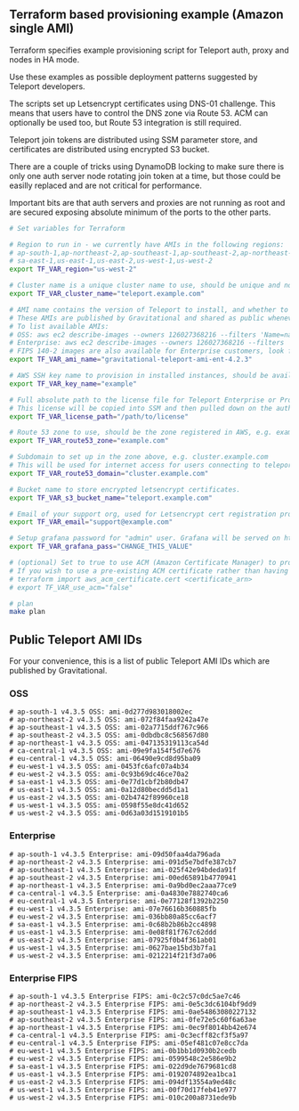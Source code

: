 ## Terraform based provisioning example (Amazon single AMI)

Terraform specifies example provisioning script for Teleport auth, proxy and nodes in HA mode.

Use these examples as possible deployment patterns suggested by Teleport developers.

The scripts set up Letsencrypt certificates using DNS-01 challenge. This means that users have to control the DNS zone
via Route 53. ACM can optionally be used too, but Route 53 integration is still required.

Teleport join tokens are distributed using SSM parameter store, and certificates are distributed using encrypted S3
bucket.

There are a couple of tricks using DynamoDB locking to make sure there is only one auth server node rotating join token
at a time, but those could be easilly replaced and are not critical for performance.

Important bits are that auth servers and proxies are not running as root and are secured exposing absolute minimum of
the ports to the other parts.

```bash
# Set variables for Terraform

# Region to run in - we currently have AMIs in the following regions:
# ap-south-1,ap-northeast-2,ap-southeast-1,ap-southeast-2,ap-northeast-1,ca-central-1,eu-central-1,eu-west-1,eu-west-2
# sa-east-1,us-east-1,us-east-2,us-west-1,us-west-2
export TF_VAR_region="us-west-2"

# Cluster name is a unique cluster name to use, should be unique and not contain spaces or other special characters
export TF_VAR_cluster_name="teleport.example.com"

# AMI name contains the version of Teleport to install, and whether to use OSS or Enterprise version
# These AMIs are published by Gravitational and shared as public whenever a new version of Teleport is released
# To list available AMIs:
# OSS: aws ec2 describe-images --owners 126027368216 --filters 'Name=name,Values=gravitational-teleport-ami-oss*'
# Enterprise: aws ec2 describe-images --owners 126027368216 --filters 'Name=name,Values=gravitational-teleport-ami-ent*'
# FIPS 140-2 images are also available for Enterprise customers, look for '-fips' on the end of the AMI's name
export TF_VAR_ami_name="gravitational-teleport-ami-ent-4.2.3"

# AWS SSH key name to provision in installed instances, should be available in the region
export TF_VAR_key_name="example"

# Full absolute path to the license file for Teleport Enterprise or Pro.
# This license will be copied into SSM and then pulled down on the auth nodes to enable Enterprise/Pro functionality
export TF_VAR_license_path="/path/to/license"

# Route 53 zone to use, should be the zone registered in AWS, e.g. example.com
export TF_VAR_route53_zone="example.com"

# Subdomain to set up in the zone above, e.g. cluster.example.com
# This will be used for internet access for users connecting to teleport proxy
export TF_VAR_route53_domain="cluster.example.com"

# Bucket name to store encrypted letsencrypt certificates.
export TF_VAR_s3_bucket_name="teleport.example.com"

# Email of your support org, used for Letsencrypt cert registration process.
export TF_VAR_email="support@example.com"

# Setup grafana password for "admin" user. Grafana will be served on https://cluster.example.com:8443 after install
export TF_VAR_grafana_pass="CHANGE_THIS_VALUE"

# (optional) Set to true to use ACM (Amazon Certificate Manager) to provision certificates rather than Letsencrypt
# If you wish to use a pre-existing ACM certificate rather than having Terraform generate one for you, you can import it:
# terraform import aws_acm_certificate.cert <certificate_arn>
# export TF_VAR_use_acm="false"

# plan
make plan
```

## Public Teleport AMI IDs

For your convenience, this is a list of public Teleport AMI IDs which are published by Gravitational.

### OSS

```
# ap-south-1 v4.3.5 OSS: ami-0d277d983018002ec
# ap-northeast-2 v4.3.5 OSS: ami-072f84faa9242a47e
# ap-southeast-1 v4.3.5 OSS: ami-02a7715ddf767c966
# ap-southeast-2 v4.3.5 OSS: ami-0dbdbc8c568567d80
# ap-northeast-1 v4.3.5 OSS: ami-047135319113ca54d
# ca-central-1 v4.3.5 OSS: ami-09e9fa154f5d7e676
# eu-central-1 v4.3.5 OSS: ami-06490e9cd8d95ba09
# eu-west-1 v4.3.5 OSS: ami-0453fc6afc07a4b34
# eu-west-2 v4.3.5 OSS: ami-0c93b69dc46ce70a2
# sa-east-1 v4.3.5 OSS: ami-0e77d1cbf2b80db47
# us-east-1 v4.3.5 OSS: ami-0a12d80becdd5d1a1
# us-east-2 v4.3.5 OSS: ami-02b4742f89960ce18
# us-west-1 v4.3.5 OSS: ami-0598f55e8dc41d652
# us-west-2 v4.3.5 OSS: ami-0d63a03d1519101b5
```

### Enterprise

```
# ap-south-1 v4.3.5 Enterprise: ami-09d50faa4da796ada
# ap-northeast-2 v4.3.5 Enterprise: ami-091d5e7bdfe387cb7
# ap-southeast-1 v4.3.5 Enterprise: ami-025f42e94bdeda91f
# ap-southeast-2 v4.3.5 Enterprise: ami-00ed65891b4770941
# ap-northeast-1 v4.3.5 Enterprise: ami-0a9bd0ec2aaa77ce9
# ca-central-1 v4.3.5 Enterprise: ami-0a4830e7882740ca6
# eu-central-1 v4.3.5 Enterprise: ami-0e77128f1392b2250
# eu-west-1 v4.3.5 Enterprise: ami-07e76616b360885fb
# eu-west-2 v4.3.5 Enterprise: ami-036bb80a85cc6acf7
# sa-east-1 v4.3.5 Enterprise: ami-0c68b2b86b2cc4898
# us-east-1 v4.3.5 Enterprise: ami-0e08f81f767c62ddd
# us-east-2 v4.3.5 Enterprise: ami-07925f0b4f361ab01
# us-west-1 v4.3.5 Enterprise: ami-0627bae15bd3b7fa1
# us-west-2 v4.3.5 Enterprise: ami-0212214f21f3d7a06
```

### Enterprise FIPS

```
# ap-south-1 v4.3.5 Enterprise FIPS: ami-0c2c57c0dc5ae7c46
# ap-northeast-2 v4.3.5 Enterprise FIPS: ami-0e5c3dc6104bf9dd9
# ap-southeast-1 v4.3.5 Enterprise FIPS: ami-0ae54863080227132
# ap-southeast-2 v4.3.5 Enterprise FIPS: ami-0fe72e5c60f6a63ae
# ap-northeast-1 v4.3.5 Enterprise FIPS: ami-0ec9f8014bb42e674
# ca-central-1 v4.3.5 Enterprise FIPS: ami-0c3ecff82cf3f5a97
# eu-central-1 v4.3.5 Enterprise FIPS: ami-05ef481c07e8cc7da
# eu-west-1 v4.3.5 Enterprise FIPS: ami-0b1bb1d0930b2cedb
# eu-west-2 v4.3.5 Enterprise FIPS: ami-0599548c2e586e9b2
# sa-east-1 v4.3.5 Enterprise FIPS: ami-022d9de7679681cd8
# us-east-1 v4.3.5 Enterprise FIPS: ami-0192074892ea1bca1
# us-east-2 v4.3.5 Enterprise FIPS: ami-094df13554a9ed48c
# us-west-1 v4.3.5 Enterprise FIPS: ami-00f70d17feb41e977
# us-west-2 v4.3.5 Enterprise FIPS: ami-010c200a8731ede9b
```